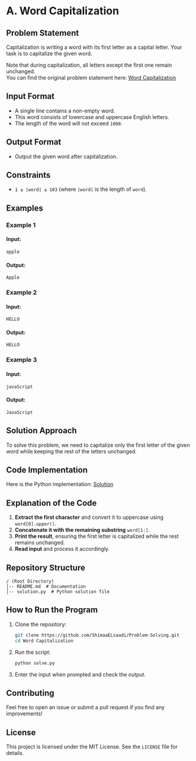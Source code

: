 # A. Word Capitalization

## Problem Statement

Capitalization is writing a word with its first letter as a capital letter. Your task is to capitalize the given word.

Note that during capitalization, all letters except the first one remain unchanged.  
You can find the original problem statement here: [Word Capitalization](https://codeforces.com/contest/281/problem/A)


## Input Format

- A single line contains a non-empty word.
- This word consists of lowercase and uppercase English letters.
- The length of the word will not exceed `1000`.

## Output Format

- Output the given word after capitalization.

## Constraints

- `1 ≤ |word| ≤ 103` (where `|word|` is the length of `word`).

## Examples

### Example 1

#### Input:

```
apple
```

#### Output:

```
Apple
```

### Example 2

#### Input:

```
HELLO
```

#### Output:

```
HELLO
```

### Example 3

#### Input:

```
javaScript
```

#### Output:

```
JavaScript
```

## Solution Approach

To solve this problem, we need to capitalize only the first letter of the given word while keeping the rest of the letters unchanged.

## Code Implementation
Here is the Python implementation:
     [Solution](./solve.py)

## Explanation of the Code

1. **Extract the first character** and convert it to uppercase using `word[0].upper()`.
2. **Concatenate it with the remaining substring** `word[1:]`.
3. **Print the result**, ensuring the first letter is capitalized while the rest remains unchanged.
4. **Read input** and process it accordingly.

## Repository Structure

```
/ (Root Directory)
│-- README.md  # Documentation
│-- solution.py  # Python solution file
```

## How to Run the Program
1. Clone the repository:
   ```sh
   git clone https://github.com/ShimaaELsaadi/Problem-Solving.git
   cd Word Capitalization
   ```
2. Run the script:

   ```sh
   python solve.py
   ```
3. Enter the input when prompted and check the output.

## Contributing
Feel free to open an issue or submit a pull request if you find any improvements!

## License

This project is licensed under the MIT License. See the `LICENSE` file for details.


